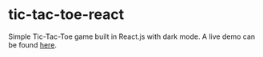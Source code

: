 # tic-tac-toe-react

Simple Tic-Tac-Toe game built in React.js with dark mode. A live demo can be found [here](https://tic-tac-toe-react.nickberliner1.vercel.app).
